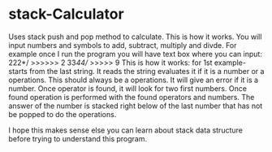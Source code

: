 # stack-Calculator
Uses stack push and pop method to calculate.
This is how it works. You will input numbers and symbols to add, subtract, multiply and divde.
For example once I run the program you will have text box where you can input:
222*/  >>>>>> 2
33*44/* >>>>> 9
This is how it works: 
 for 1st example- starts from the last string. It reads the string evaluates it if it is a number or a operations. 
 This should always be a operations. It will give an error if it is a number. Once operator is found, it will look 
 for two first numbers. Once found operation is performed with the found operators and numbers. The answer of the 
 number is stacked right below of the last number that has not be popped to do the operations.
 
 I hope this makes sense else you can learn about stack data structure before trying to understand this program.

